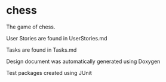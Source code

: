 # chess
The game of chess.

User Stories are found in UserStories.md

Tasks are found in Tasks.md

Design document was automatically generated using Doxygen

Test packages created using JUnit
